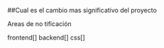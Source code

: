 ##Cual es el cambio mas significativo del proyecto

Areas de no tificación

frontend[]
backend[]
css[]
